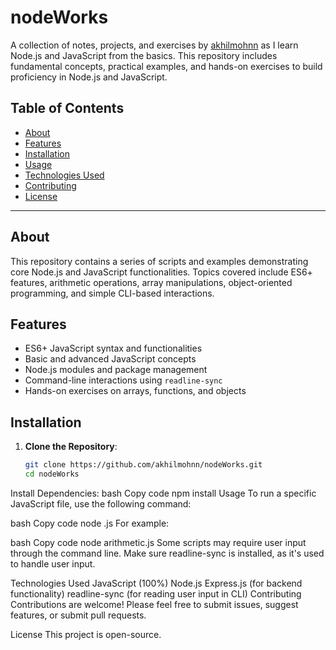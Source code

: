 # nodeWorks

A collection of notes, projects, and exercises by [akhilmohnn](https://github.com/akhilmohnn) as I learn Node.js and JavaScript from the basics. This repository includes fundamental concepts, practical examples, and hands-on exercises to build proficiency in Node.js and JavaScript.

## Table of Contents

- [About](#about)
- [Features](#features)
- [Installation](#installation)
- [Usage](#usage)
- [Technologies Used](#technologies-used)
- [Contributing](#contributing)
- [License](#license)

---

## About

This repository contains a series of scripts and examples demonstrating core Node.js and JavaScript functionalities. Topics covered include ES6+ features, arithmetic operations, array manipulations, object-oriented programming, and simple CLI-based interactions.

## Features

- ES6+ JavaScript syntax and functionalities
- Basic and advanced JavaScript concepts
- Node.js modules and package management
- Command-line interactions using `readline-sync`
- Hands-on exercises on arrays, functions, and objects

## Installation

1. **Clone the Repository**:
   ```bash
   git clone https://github.com/akhilmohnn/nodeWorks.git
   cd nodeWorks
Install Dependencies:
bash
Copy code
npm install
Usage
To run a specific JavaScript file, use the following command:

bash
Copy code
node <filename>.js
For example:

bash
Copy code
node arithmetic.js
Some scripts may require user input through the command line. Make sure readline-sync is installed, as it's used to handle user input.

Technologies Used
JavaScript (100%)
Node.js
Express.js (for backend functionality)
readline-sync (for reading user input in CLI)
Contributing
Contributions are welcome! Please feel free to submit issues, suggest features, or submit pull requests.

License
This project is open-source.
